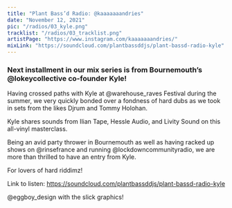 ```yaml
---
title: "Plant Bass’d Radio: @kaaaaaaandries"
date: "November 12, 2021"
pic: "/radios/03_kyle.png"
tracklist: "/radios/03_tracklist.png"
artistPage: "https://www.instagram.com/kaaaaaaandries/"
mixLink: "https://soundcloud.com/plantbassddjs/plant-bassd-radio-kyle"
---
```


### Next installment in our mix series is from Bournemouth’s @lokeycollective co-founder Kyle!

Having crossed paths with Kyle at @warehouse_raves Festival during the summer, we very quickly bonded over a fondness of hard dubs as we took in sets from the likes Djrum and Tommy Holohan.

Kyle shares sounds from Ilian Tape, Hessle Audio, and Livity Sound on this all-vinyl masterclass.

Being an avid party thrower in Bournemouth as well as having racked up shows on @rinsefrance and running @lockdowncommunityradio, we are more than thrilled to have an entry from Kyle.

For lovers of hard riddimz!

Link to listen: https://soundcloud.com/plantbassddjs/plant-bassd-radio-kyle

@eggboy_design with the slick graphics!
